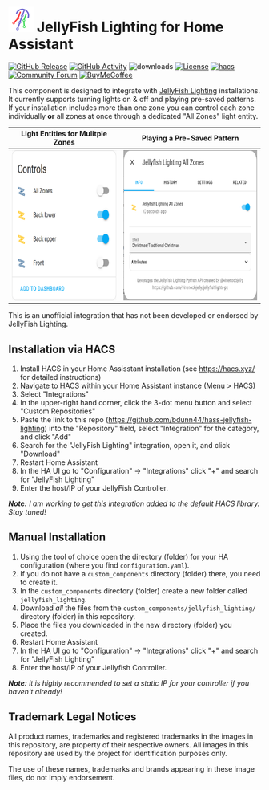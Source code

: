 # <img src=".github/images/jellyfish-icon.png" alt="JellyFish Lighting icon" height="50px"> JellyFish Lighting for Home Assistant

[![GitHub Release][releases-badge]][releases]
[![GitHub Activity][commits-badge]][commits]
![downloads][downloads-badge]
[![License][license-badge]](LICENSE)
[![hacs][hacsbadge]][hacs]
[![Community Forum][forum-badge]][forum]
[![BuyMeCoffee][buymecoffee-badge]][buymecoffee]

This component is designed to integrate with [JellyFish Lighting][jellyfish-lighting] installations. It currently supports turning lights on & off and playing pre-saved patterns. If your installation includes more than one zone you can control each zone individually **or** all zones at once through a dedicated "All Zones" light entity.

| Light Entities for Mulitple Zones | Playing a Pre-Saved Pattern |
| :-------------------------------: | :-------------------------: |
|<img src=".github/images/example_zones.png" alt="Example Zone Entities" height="300px"/>|<img src=".github/images/example_play_pattern.png" alt="Example of Playing a Pre-Saved Pattern" height="300px"/>|

This is an unofficial integration that has not been developed or endorsed by JellyFish Lighting.

## Installation via HACS

1. Install HACS in your Home Assisstant installation (see https://hacs.xyz/ for detailed instructions)
1. Navigate to HACS within your Home Assistant instance (Menu > HACS)
1. Select "Integrations"
1. In the upper-right hand corner, click the 3-dot menu button and select "Custom Repositories"
1. Paste the link to this repo (https://github.com/bdunn44/hass-jellyfish-lighting) into the "Repository" field, select "Integration" for the category, and click "Add"
1. Search for the "JellyFish Lighting" integration, open it, and click "Download"
1. Restart Home Assistant
1. In the HA UI go to "Configuration" -> "Integrations" click "+" and search for "JellyFish Lighting"
1. Enter the host/IP of your JellyFish Controller.

_**Note:** I am working to get this integration added to the default HACS library. Stay tuned!_

## Manual Installation

1. Using the tool of choice open the directory (folder) for your HA configuration (where you find `configuration.yaml`).
1. If you do not have a `custom_components` directory (folder) there, you need to create it.
1. In the `custom_components` directory (folder) create a new folder called `jellyfish_lighting`.
1. Download _all_ the files from the `custom_components/jellyfish_lighting/` directory (folder) in this repository.
1. Place the files you downloaded in the new directory (folder) you created.
1. Restart Home Assistant
1. In the HA UI go to "Configuration" -> "Integrations" click "+" and search for "JellyFish Lighting"
1. Enter the host/IP of your Jellyfish Controller.

_**Note:** it is highly recommended to set a static IP for your controller if you haven't already!_

## Trademark Legal Notices

All product names, trademarks and registered trademarks in the images in this
repository, are property of their respective owners. All images in this
repository are used by the project for identification purposes
only.

The use of these names, trademarks and brands appearing in these image files,
do not imply endorsement.

[jellyfish-lighting]: https://jellyfishlighting.com/
[commits-badge]: https://img.shields.io/github/commit-activity/y/bdunn44/hass-jellyfish-lighting?style=flat-square
[commits]: https://github.com/bdunn44/hass-jellyfish-lighting/commits/master
[releases]: https://github.com/bdunn44/hass-jellyfish-lighting/releases
[downloads-badge]: https://img.shields.io/github/downloads/bdunn44/hass-jellyfish-lighting/total?style=flat-square
[hacs]: https://hacs.xyz/docs/faq/custom_repositories/
[hacsbadge]: https://img.shields.io/badge/HACS-Custom-orange?style=flat-square
[forum-badge]: https://img.shields.io/badge/community-forum-yellow.svg?style=flat-square
[forum]: https://community.home-assistant.io/
[license-badge]: https://img.shields.io/github/license/bdunn44/hass-jellyfish-lighting?style=flat-square
[releases-badge]: https://img.shields.io/github/v/release/bdunn44/hass-jellyfish-lighting?include_prereleases&style=flat-square
[buymecoffee]: https://www.buymeacoffee.com/bdunn44
[buymecoffee-badge]: https://img.shields.io/badge/buy%20me%20a%20coffee-donate-yellow.svg?style=flat-square

[example-zones]: example_zones.png
[example-play-pattern]: example_play_pattern.png
